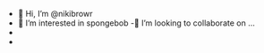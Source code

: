 - 👋 Hi, I’m @nikibrowr
- 👀 I’m interested in spongebob
-💞️ I’m looking to collaborate on ...
- 
- 

<!---
nikibrowr/nikibrowr is a ✨ special ✨ repository because its `README.md` (this file) appears on your GitHub profile.
You can click the Preview link to take a look at your changes.
--->
